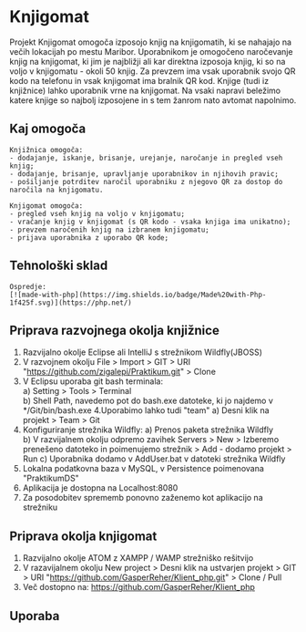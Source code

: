 # Knjigomat
Projekt Knjigomat omogoča izposojo knjig na knjigomatih, ki se nahajajo na večih lokacijah po mestu Maribor. Uporabnikom je omogočeno naročevanje knjig na knjigomat, ki jim je najbližji ali kar direktna izposoja knjig, ki so na voljo v knjigomatu - okoli 50 knjig. Za prevzem ima vsak uporabnik svojo QR kodo na telefonu in vsak knjigomat ima bralnik QR kod. Knjige (tudi iz knjižnice) lahko uporabnik vrne na knjigomat. Na vsaki napravi beležimo katere knjige so najbolj izposojene in s tem žanrom nato avtomat napolnimo.

## Kaj omogoča
```
Knjižnica omogoča:
- dodajanje, iskanje, brisanje, urejanje, naročanje in pregled vseh knjig;
- dodajanje, brisanje, upravljanje uporabnikov in njihovih pravic;
- pošiljanje potrditev naročil uporabniku z njegovo QR za dostop do naročila na knjigomatu.
```
```
Knjigomat omogoča:
- pregled vseh knjig na voljo v knjigomatu;
- vračanje knjig v knjigomat (s QR kodo - vsaka knjiga ima unikatno);
- prevzem naročenih knjig na izbranem knjigomatu;
- prijava uporabnika z uporabo QR kode;
```
## Tehnološki sklad
```
Ospredje:
[![made-with-php](https://img.shields.io/badge/Made%20with-Php-1f425f.svg)](https://php.net/)
```

## Priprava razvojnega okolja knjižnice
1. Razvijalno okolje Eclipse ali IntelliJ s strežnikom Wildfly(JBOSS)
2. V razvojnem okolju File > Import > GIT > URI "https://github.com/zigalepi/Praktikum.git" > Clone
3. V Eclipsu uporaba git bash terminala:  
a) Setting > Tools > Terminal   
b) Shell Path, navedemo pot do bash.exe datoteke, ki jo najdemo v */Git/bin/bash.exe
4.Uporabimo lahko tudi "team"
a) Desni klik na projekt > Team > Git
5. Konfiguriranje strežnika Wildfly:
a) Prenos paketa strežnika Wildfly  
b) V razvijalnem okolju odpremo zavihek Servers > New > Izberemo prenešeno datoteko in poimenujemo strežnik > Add - dodamo projekt > Run 
c) Uporabnika dodamo v AddUser.bat v datoteki strežnika Wildfly   
6. Lokalna podatkovna baza v MySQL, v Persistence poimenovana "PraktikumDS"
7. Aplikacija je dostopna na Localhost:8080
8. Za posodobitev sprememb ponovno zaženemo kot aplikacijo na strežniku

## Priprava okolja knjigomat
1. Razvijalno okolje ATOM z XAMPP / WAMP strežniško rešitvijo
2. V razavijalnem okolju New project > Desni klik na ustvarjen projekt > GIT > URI "https://github.com/GasperReher/Klient_php.git" > Clone / Pull
3. Več dostopno na: https://github.com/GasperReher/Klient_php

## Uporaba
